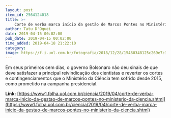 ```yaml
---
layout: post
item_id: 2564124018
title: >-
    Corte de verba marca início da gestão de Marcos Pontes no Ministério da Ciência
author: Tatu D'Oquei
date: 2019-04-15 00:02:00
pub_date: 2019-04-15 00:02:00
time_added: 2019-04-18 21:22:10
category: 
image: https://f.i.uol.com.br/fotografia/2018/12/28/15460348125c269e7c33d6c_1546034812_3x2_rt.jpg
---
```


Em seus primeiros cem dias, o governo Bolsonaro não deu sinais de que deve satisfazer a principal reivindicação dos cientistas e reverter os cortes e contingenciamentos que o Ministério da Ciência tem sofrido desde 2015, como prometido na campanha presidencial.

**Link:** [https://www1.folha.uol.com.br/ciencia/2019/04/corte-de-verba-marca-inicio-da-gestao-de-marcos-pontes-no-ministerio-da-ciencia.shtml](https://www1.folha.uol.com.br/ciencia/2019/04/corte-de-verba-marca-inicio-da-gestao-de-marcos-pontes-no-ministerio-da-ciencia.shtml)

